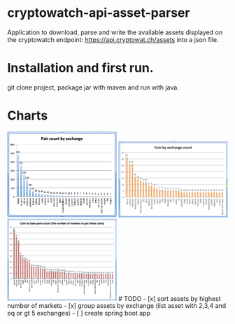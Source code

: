 # cryptowatch-api-asset-parser

Application to download, parse and write the available assets displayed on the
cryptowatch endpoint: https://api.cryptowat.ch/assets into a json file.

# Installation and first run.
git clone project, package jar with maven and run with java. 

# Charts 
<img width="250" alt="number of coins by exchange" src="charts/pair-count-by-exchange.png">
<img width="250" alt="number of coins by exchange" src="charts/coin-by-exchange-count.png">
<img width="250" alt="number of coins by exchange" src="charts/coin-by-base-pairs-count.png">
# TODO
- [x] sort assets by highest number of markets
- [x] group assets by exchange (list asset with 2,3,4 and eq or gt 5 exchanges)
- [ ] create spring boot app


